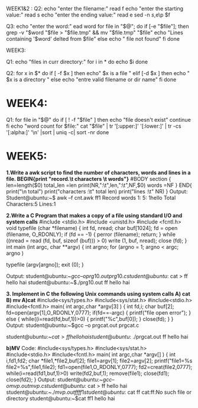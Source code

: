 WEEK1&2 :
Q2: 
echo "enter the filename:"
read f
echo "enter the starting value:"
read s
echo "enter the ending value:"
read e
sed -n $s,$e\p $f

Q3:
echo "enter the word:"
ead word
for file in "$@"; do
if [-e "$file"]; then
grep -v "$word "$file > "$file.tmp" && mv "$file.tmp" "$file"
echo "Lines containing '$word' delted from $file"
else
echo " file not found"
fi
done

WEEK3:

Q1:
echo "files in curr directory:"
for i in *
do
echo $i
done

Q2:
for x in $*
do
if [ -f $x ]
then 
echo" $x is a file "
elif [-d $x ]
then echo " $x is a directory "
else
echo "entre valid filename or dir name"
fi done

# WEEK4:

Q1:
for file in "$@"
 do
  if [ ! -f "$file" ]
  then
    echo "file doesn't exist"
    continue
  fi
  echo "word count for $file:"
  cat "$file" | tr '[:upper:]' '[:lower:]' | tr -cs '[:alpha:]' '\n' |sort | uniq -c| sort -nr
done
# WEEK5:
**1.Write a awk script to find the number of characters, words and lines in a file.
BEGIN{print "record.\t characters \t words"}**
#BODY section
{
len=length($0)
total_len =len
print(NR,":\t",len,":\t",NF,$0)
words =NF
}
END{
print("\n total")
print("characters :\t" total len)
print("lines :\t" NR)
}
Output:
Student@ubuntu:~$ awk –f cnt.awk ff1
Record words
1: 5: 1hello
Total
Characters:5
Lines:1

**2.Write a C Program that makes a copy of a file using standard I/O and system
calls**
#include <stdio.h>
#include <unistd.h>
#include <fcntl.h>
void typefile (char *filename)
{
int fd, nread;
char buf[1024];
fd = open (filename, O_RDONLY);
if (fd == -1) {
perror (filename);
return;
}
while ((nread = read (fd, buf, sizeof (buf))) > 0)
write (1, buf, nread);
close (fd);
}
int
main (int argc, char **argv)
{
int argno;
for (argno = 1; argno < argc; argno )

typefile (argv[argno]);
exit (0);
}

Output:
student@ubuntu:~$gcc –o prg10.out prg10.c
student@ubuntu:~$cat > ff
hello
hai
student@ubuntu:~$./prg10.out ff
hello
hai

**3. Implement in C the following Unix commands using system calls A) cat B) mv
A)cat**
#include<sys/types.h>
#include<sys/stat.h>
#include<stdio.h>
#include<fcntl.h>
main( int argc,char *argv[3] )
{
int fd,i;
char buf[2];
fd=open(argv[1],O_RDONLY,0777);
if(fd==-argc)
{
printf("file open error");
}
else
{
while((i=read(fd,buf,1))>0)
{
printf("%c",buf[0]);
}
close(fd);
}
}
Output:
student@ubuntu:~$gcc –o prgcat.out prgcat.c

student@ubuntu:~$cat > ff
hello
hai
student@ubuntu:~$./prgcat.out ff
hello
hai

**b)MV**
Code:
#include<sys/types.h>
#include<sys/stat.h>
#include<stdio.h>
#include<fcntl.h>
main( int argc,char *argv[] )
{
int i,fd1,fd2;
char *file1,*file2,buf[2];
file1=argv[1];
file2=argv[2];
printf("file1=%s file2=%s",file1,file2);
fd1=open(file1,O_RDONLY,0777);
fd2=creat(file2,0777);
while(i=read(fd1,buf,1)>0)
write(fd2,buf,1);
remove(file1);
close(fd1);
close(fd2);
}
Output:
student@ubuntu:~$gcc –o mvp.out mvp.c
student@ubuntu:~$cat > ff
hello
hai
student@ubuntu:~$./mvp.out ff ff1
student@ubuntu:~$cat ff
cat:ff:No such file or directory
student@ubuntu:~$cat ff1
hello
hai
